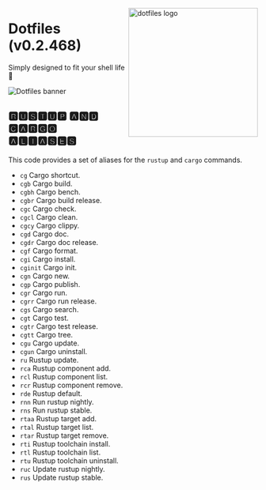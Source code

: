 <!-- markdownlint-disable MD033 MD041 MD043 -->

<img src="https://kura.pro/dotfiles/v2/images/logos/dotfiles.svg"
alt="dotfiles logo" width="261" align="right" />

<!-- markdownlint-enable MD033 MD041 -->

# Dotfiles (v0.2.468)

Simply designed to fit your shell life 🐚

![Dotfiles banner][banner]

## 🆁🆄🆂🆃🆄🅿 🅰🅽🅳 🅲🅰🆁🅶🅾 🅰🅻🅸🅰🆂🅴🆂

This code provides a set of aliases for the  `rustup`  and  `cargo`
commands.

- `cg` Cargo shortcut.
- `cgb` Cargo build.
- `cgbh` Cargo bench.
- `cgbr` Cargo build release.
- `cgc` Cargo check.
- `cgcl` Cargo clean.
- `cgcy` Cargo clippy.
- `cgd` Cargo doc.
- `cgdr` Cargo doc release.
- `cgf` Cargo format.
- `cgi` Cargo install.
- `cginit` Cargo init.
- `cgn` Cargo new.
- `cgp` Cargo publish.
- `cgr` Cargo run.
- `cgrr` Cargo run release.
- `cgs` Cargo search.
- `cgt` Cargo test.
- `cgtr` Cargo test release.
- `cgtt` Cargo tree.
- `cgu` Cargo update.
- `cgun` Cargo uninstall.
- `ru` Rustup update.
- `rca` Rustup component add.
- `rcl` Rustup component list.
- `rcr` Rustup component remove.
- `rde` Rustup default.
- `rnn` Run rustup nightly.
- `rns` Run rustup stable.
- `rtaa` Rustup target add.
- `rtal` Rustup target list.
- `rtar` Rustup target remove.
- `rti` Rustup toolchain install.
- `rtl` Rustup toolchain list.
- `rtu` Rustup toolchain uninstall.
- `ruc` Update rustup nightly.
- `rus` Update rustup stable.

[banner]: https://kura.pro/dotfiles/v2/images/titles/title-dotfiles.svg
